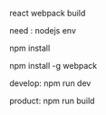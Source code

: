 react webpack build

need : nodejs env

npm install

npm install -g webpack 


develop:
  npm run dev 
  
product:
  npm run build
